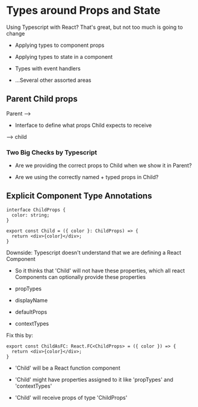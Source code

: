 # Types around Props and State

Using Typescript with React? That's great, but not too much is going to change

- Applying types to component props

- Applying types to state in a component

- Types with event handlers

- ...Several other assorted areas

## Parent Child props

Parent -->

- Interface to define what props Child expects to receive

--> child

### Two Big Checks by Typescript

- Are we providing the correct props to Child when we show it in Parent?

- Are we using the correctly named + typed props in Child?

## Explicit Component Type Annotations

```
interface ChildProps {
  color: string;
}

export const Child = ({ color }: ChildProps) => {
  return <div>{color}</div>;
}
```

Downside: Typescript doesn't understand that we are defining a React Component

- So it thinks that 'Child' will not have these properties, which all react Components can optionally provide these properties

- propTypes
- displayName
- defaultProps
- contextTypes

Fix this by:

```
export const ChildAsFC: React.FC<ChildProps> = ({ color }) => {
  return <div>{color}</div>;
}
```

- 'Child' will be a React function component

- 'Child' might have properties assigned to it like 'propTypes' and 'contextTypes'

- 'Child' will receive props of type 'ChildProps'
